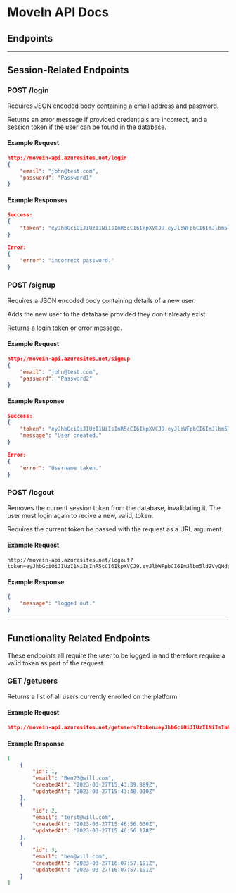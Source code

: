 # MoveIn API Docs

## Endpoints

---

## Session-Related Endpoints

### **POST**    /login
Requires JSON encoded body containing a email address and password.

Returns an error message if provided credentials are incorrect, and a session token if the user can be found in the database.

#### Example Request
```json
http://movein-api.azuresites.net/login
{
    "email": "john@test.com",
    "password": "Password1"
}
```
#### Example Responses
```json
Success:
{
    "token": "eyJhbGciOiJIUzI1NiIsInR5cCI6IkpXVCJ9.eyJlbWFpbCI6ImJlbm5ld2VyQHdpbGwuY29tIiwiaWF0IjoxNjgxMzkzMzE2LCJleHAiOjE2ODE0MDA1MTZ9.BDO1lcZbWmsyau5UeoNhViMwvFZeKCXUiUrvGvEdFw4"
}

Error:
{
    "error": "incorrect password."
}
```

### **POST** /signup
Requires a JSON encoded body containing details of a new user.

Adds the new user to the database provided they don't already exist.

Returns a login token or error message.

#### Example Request
```json
http://movein-api.azuresites.net/signup
{
    "email": "john@test.com",
    "password": "Password2"
}
```

#### Example Response
```json
Success:
{
	"token": "eyJhbGciOiJIUzI1NiIsInR5cCI6IkpXVCJ9.eyJlbWFpbCI6ImJlbm5ld2VyQHdpbGwuY29tIiwiaWF0IjoxNjc5OTMzNTY3LCJleHAiOjE2Nzk5NDA3Njd9.9OtOWTcR2nAxfevGVhd5RShk5YO1SYLNxCB_QdaszaI",
	"message": "User created."
}

Error:
{
	"error": "Username taken."
}
```

### **POST** /logout
Removes the current session token from the database, invalidating it.  The user must login again to recive a new, valid, token.

Requires the current token be passed with the request as a URL argument.

#### Example Request
```
http://movein-api.azuresites.net/logout?token=eyJhbGciOiJIUzI1NiIsInR5cCI6IkpXVCJ9.eyJlbWFpbCI6ImJlbm5ld2VyQHdpbGwuY29tIiwiaWF0IjoxNjc5OTMzNTY3LCJleHAiOjE2Nzk5NDA3Njd9.9OtOWTcR2nAxfevGVhd5RShk5YO1SYLNxCB_QdaszaI
```

#### Example Response
```json
{
    "message": "logged out."
}
```


---

## Functionality Related Endpoints
These endpoints all require the user to be logged in and therefore require a valid token as part of the request.


### **GET** /getusers
Returns a list of all users currently enrolled on the platform.

#### Example Request
```json
http://movein-api.azuresites.net/getusers?token=eyJhbGciOiJIUzI1NiIsInR5cCI6IkpXVCJ9.eyJlbWFpbCI6ImJlbm5ld2VyQHdpbGwuY29tIiwiaWF0IjoxNjc5OTMzNTY3LCJleHAiOjE2Nzk5NDA3Njd9.9OtOWTcR2nAxfevGVhd5RShk5YO1SYLNxCB_QdaszaI
```

#### Example Response
```json
[
	{
		"id": 1,
		"email": "Ben23@will.com",
		"createdAt": "2023-03-27T15:43:39.889Z",
		"updatedAt": "2023-03-27T15:43:40.010Z"
	},
	{
		"id": 2,
		"email": "terst@will.com",
		"createdAt": "2023-03-27T15:46:56.036Z",
		"updatedAt": "2023-03-27T15:46:56.178Z"
	},
	{
		"id": 3,
		"email": "ben@will.com",
		"createdAt": "2023-03-27T16:07:57.191Z",
		"updatedAt": "2023-03-27T16:07:57.191Z"
	}
]
```